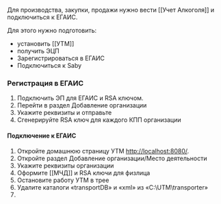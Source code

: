 Для производства, закупки, продажи нужно вести [[Учет Алкоголя]]  и подключиться к ЕГАИС.

Для этого нужно подготовить:
- установить [[УТМ]]
- получить ЭЦП
- Зарегистрироваться в ЕГАИС
- Подключиться к Saby

### Регистрация в ЕГАИС
1. Подключить ЭП для ЕГАИС и RSA ключом.
2. Перейти в раздел Добавление организации
3. Укажите реквизиты и отправьте
4. Сгенерируйте RSA ключ для каждого КПП организации


#### Подключение к ЕГАИС
1. Откройте домашнюю страницу УТМ [http://localhost:8080/](http://localhost:8080/).
2. Откройте раздел Добавление организации/Место деятельности
3. Укажите реквизиты организации
4. Оформите [[МЧД]] и RSA ключи для физлица
5. Остановите работу УТМ в трее
6. Удалите каталоги «transportDB» и «xml» из «C:\UTM\transporter»
7. 